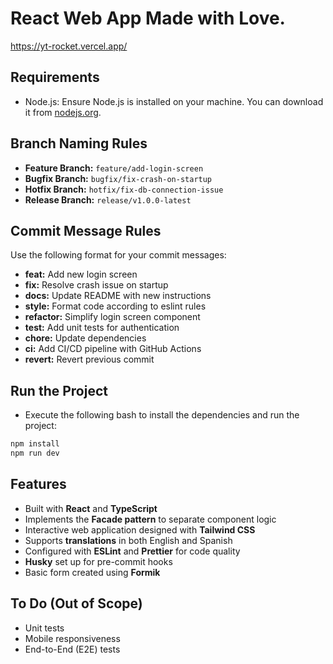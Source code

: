 # React Web App Made with Love.
https://yt-rocket.vercel.app/

## Requirements

- Node.js: Ensure Node.js is installed on your machine. You can download it from [nodejs.org](https://nodejs.org).

## Branch Naming Rules

- **Feature Branch:** `feature/add-login-screen`
- **Bugfix Branch:** `bugfix/fix-crash-on-startup`
- **Hotfix Branch:** `hotfix/fix-db-connection-issue`
- **Release Branch:** `release/v1.0.0-latest`

## Commit Message Rules

Use the following format for your commit messages:

- **feat:** Add new login screen
- **fix:** Resolve crash issue on startup
- **docs:** Update README with new instructions
- **style:** Format code according to eslint rules
- **refactor:** Simplify login screen component
- **test:** Add unit tests for authentication
- **chore:** Update dependencies
- **ci:** Add CI/CD pipeline with GitHub Actions
- **revert:** Revert previous commit

## Run the Project

- Execute the following bash to install the dependencies and run the project:

```bash
npm install
npm run dev
```

## Features

- Built with **React** and **TypeScript**
- Implements the **Facade pattern** to separate component logic
- Interactive web application designed with **Tailwind CSS**
- Supports **translations** in both English and Spanish
- Configured with **ESLint** and **Prettier** for code quality
- **Husky** set up for pre-commit hooks
- Basic form created using **Formik**

## To Do (Out of Scope)

- Unit tests
- Mobile responsiveness
- End-to-End (E2E) tests
